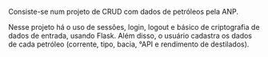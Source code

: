 <p>Consiste-se num projeto de CRUD com dados de petróleos pela ANP.</p>
<p>Nesse projeto há o uso de sessões, login, logout e básico de criptografia de dados de entrada, usando Flask. Além disso,
o usuário cadastra os dados de cada petróleo (corrente, tipo, bacia, °API e rendimento de destilados).</p>

